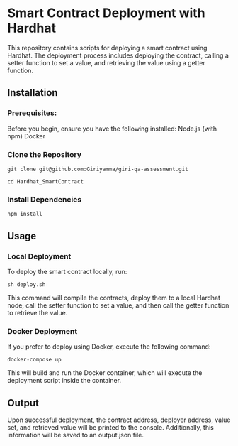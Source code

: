 # Smart Contract Deployment with Hardhat

This repository contains scripts for deploying a smart contract using Hardhat. The deployment process includes deploying the contract, calling a setter function to set a value, and retrieving the value using a getter function.

## Installation

### Prerequisites:
Before you begin, ensure you have the following installed:
Node.js (with npm)
Docker

### Clone the Repository

`git clone git@github.com:Giriyamma/giri-qa-assessment.git`

`cd Hardhat_SmartContract`

### Install Dependencies

`npm install`

## Usage

### Local Deployment
To deploy the smart contract locally, run:

`sh deploy.sh`

This command will compile the contracts, deploy them to a local Hardhat node, call the setter function to set a value, and then call the getter function to retrieve the value.

### Docker Deployment
If you prefer to deploy using Docker, execute the following command:

`docker-compose up`

This will build and run the Docker container, which will execute the deployment script inside the container.

## Output
Upon successful deployment, the contract address, deployer address, value set, and retrieved value will be printed to the console. Additionally, this information will be saved to an output.json file.
